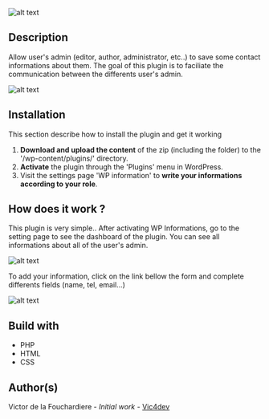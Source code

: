 ![alt text](http://image.prntscr.com/image/905267d9410b42a782d9782cc619c924.png)

## Description

Allow user's admin (editor, author, administrator, etc..) to save some contact informations about them. The goal of this plugin is to faciliate the communication between the differents user's admin.

![alt text](http://image.prntscr.com/image/1aaaa2b9915a4c59990e2744f561f5b6.jpeg)

## Installation

This section describe how to install the plugin and get it working

1. __Download and upload the content__ of the zip (including the folder) to the '/wp-content/plugins/' directory.
2. __Activate__ the plugin through the 'Plugins' menu in WordPress.
3. Visit the settings page 'WP information' to __write your informations according to your role__.

## How does it work ?

This plugin is very simple.. After activating WP Informations, go to the setting page to see the dashboard of the plugin. You can see all informations about all of the user's admin. 

![alt text](http://image.prntscr.com/image/08e63b69ebe547e796d577a4aa633c6d.jpeg)

To add your information, click on the link bellow the form and complete differents fields (name, tel, email...)

![alt text](http://image.prntscr.com/image/6df79b013e9d4d56b64a971d497fc27f.jpeg)

## Build with 

* PHP 
* HTML
* CSS

## Author(s)

Victor de la Fouchardiere - *Initial work* - [Vic4dev](https://github.com/vic4dev)

